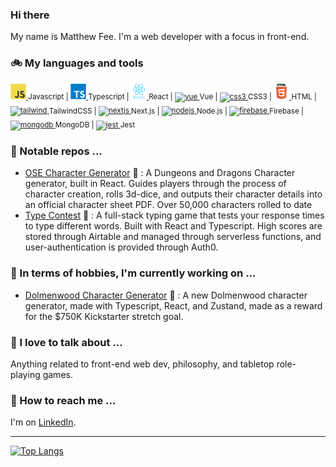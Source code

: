 ### Hi there 

My name is Matthew Fee. I'm a web developer with a focus in front-end.

### 🚲 My languages and tools

<sub align="left">
  <a
    href="https://developer.mozilla.org/en-US/docs/Web/JavaScript"
    target="_blank"
    rel="noreferrer"
  >
    <img
      src="https://raw.githubusercontent.com/devicons/devicon/master/icons/javascript/javascript-original.svg"
      alt="javascript"
      width="25"
      height="25"
    />
  </a>
 Javascript | 

  <a href="https://www.typescriptlang.org/" target="_blank" rel="noreferrer">
    <img
      src="https://raw.githubusercontent.com/devicons/devicon/master/icons/typescript/typescript-original.svg"
      alt="typescript"
      width="25"
      height="25"
    />
  </a>
Typescript |
<a href="https://reactjs.org/" target="_blank" rel="noreferrer">
    <img
      src="https://raw.githubusercontent.com/devicons/devicon/master/icons/react/react-original-wordmark.svg"
      alt="react"
      width="25"
      height="25"
    />
</a>
React |
<a href="https://vuejs.org/" target="_blank" rel="noreferrer">
    <img
      src="https://upload.wikimedia.org/wikipedia/commons/thumb/9/95/Vue.js_Logo_2.svg/1184px-Vue.js_Logo_2.svg.png"
      alt="vue"
      width="25"
      height="25"
    />
</a>
Vue |
<a href="https://css-tricks.com/" target="_blank" rel="noreferrer">
    <img
      src="https://upload.wikimedia.org/wikipedia/commons/d/d5/CSS3_logo_and_wordmark.svg"
      alt="css3"
      width="25"
      height="25"
    />
</a>
CSS3 |
  <a href="https://www.w3.org/html/" target="_blank" rel="noreferrer">
    <img
      src="https://raw.githubusercontent.com/devicons/devicon/master/icons/html5/html5-original-wordmark.svg"
      alt="html5"
      width="25"
      height="25"
    />
  </a>
HTML |
<br>
  <a href="https://tailwindcss.com/" target="_blank" rel="noreferrer">
    <img
      src="https://upload.wikimedia.org/wikipedia/commons/thumb/d/d5/Tailwind_CSS_Logo.svg/2048px-Tailwind_CSS_Logo.svg.png"
      alt="tailwind"
      width="25"
      height="25"
    />
  </a>
  TailwindCSS |
  <a href="https://nextjs.org/" target="_blank" rel="noreferrer">
    <img
      src="https://d2nir1j4sou8ez.cloudfront.net/wp-content/uploads/2021/12/nextjs-boilerplate-logo.png"
      alt="nextjs"
      width="25"
      height="25"
    />
  </a>
  Next.js |
  <a href="https://nodejs.org" target="_blank" rel="noreferrer">
    <img
      src="https://upload.wikimedia.org/wikipedia/commons/thumb/d/d9/Node.js_logo.svg/1180px-Node.js_logo.svg.png?20170401104355"
      alt="nodejs"
      width="25"
      height="25"
    />
  </a>
    Node.js |

<a href="https://firebase.google.com/" target="_blank" rel="noreferrer">
    <img
      src="https://static.cdnlogo.com/logos/f/48/firebase.svg"
      alt="firebase"
      width="25"
      height="25"
    />
</a>
Firebase |

  <a href="https://www.mongodb.com/" target="_blank" rel="noreferrer">
    <img
      src="https://infinapps.com/wp-content/uploads/2018/10/mongodb-logo.png"
      alt="mongodb"
      width="25"
      height="25"
    />
  </a>
MongoDB |
    
   <a href="https://jestjs.io/" target="_blank" rel="noreferrer">
    <img
      src="https://iconape.com/wp-content/png_logo_vector/jest-logo.png"
      alt="jest"
      width="25"
      height="25"
    />
  </a>
  Jest
    

</sub>


### 🏰 Notable repos ...

- [OSE Character Generator](https://github.com/matthewfee/OSECharacterGenerator) 🐉 : A Dungeons and Dragons Character generator, built in React. Guides players through the process of character creation, rolls 3d-dice, and outputs their character details into an official character sheet PDF. Over 50,000 characters rolled to date
- [Type Contest](https://github.com/matthewfee/typingchallenge) 🐢 : A full-stack typing game that tests your response times to type different words. Built with React and Typescript. High scores are stored through Airtable and managed through serverless functions, and user-authentication is provided through Auth0.

### 🚵 In terms of hobbies, I'm currently working on ...

- [Dolmenwood Character Generator](https://www.kickstarter.com/projects/exaltedfuneral/dolmenwood-tabletop-rpg) :deciduous_tree: : A new Dolmenwood character generator, made with Typescript, React, and Zustand, made as a reward for the $750K Kickstarter stretch goal.

### 🍃 I love to talk about ...

Anything related to front-end web dev, philosophy, and tabletop role-playing games.

### 🐛 How to reach me ...

I'm on [LinkedIn](https://www.linkedin.com/in/matthew-fee-733160140/). 

<!--**matthewfee.matthewfee** is a ✨ _special_ ✨ repository because its `README.md` (this file) appears on your GitHub profile.

Here are some ideas to get you started:

- 🔭 I’m currently working on ...
- 🌱 I’m currently learning ...
- 👯 I’m looking to collaborate on ...
- 🤔 I’m looking for help with ...
- 💬 Ask me about ...
- 📫 How to reach me: ...
- 😄 Pronouns: ...
- ⚡ Fun fact: ...
-->

----

[![Top Langs](https://github-readme-stats.vercel.app/api/top-langs/?username=matthewfee&theme=tokyonight&hide=html,css&layout=compact)](https://github.com/anuraghazra/github-readme-stats)

